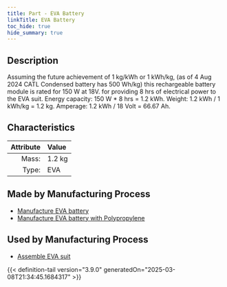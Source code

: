 ```yaml
---
title: Part - EVA Battery
linkTitle: EVA Battery
toc_hide: true
hide_summary: true
---
```

<!-- This is generated by the MarsSim HelpGenertor, do not edit. -->

## Description
Assuming the future achievement of 1 kg/kWh or 1 kWh/kg, &#10;&#9;&#9; (as of 4 Aug 2024 CATL Condensed battery has 500 Wh/kg)&#10;&#9;&#9; this rechargeable battery module is rated for 150 W at 18V.  &#10;&#9;&#9; for providing 8 hrs of electrical power to the EVA suit. &#10;&#9;&#9; Energy capacity: 150 W * 8 hrs &#61; 1.2 kWh.  &#10;&#9;&#9; Weight: 1.2 kWh / 1 kWh/kg &#61; 1.2 kg. &#10;&#9;&#9; Amperage: 1.2 kWh / 18 Volt &#61; 66.67 Ah.&#10;&#9;&#9;

## Characteristics

| Attribute      | Value |
|--------:|:------|
|Mass:|1.2 kg|
|Type:|EVA|

## Made by Manufacturing Process

- [Manufacture EVA battery](/docs/definitions/process/manufacture-eva-battery)
- [Manufacture EVA battery with Polypropylene](/docs/definitions/process/manufacture-eva-battery-with-polypropylene)

## Used by Manufacturing Process

- [Assemble EVA suit](/docs/definitions/process/assemble-eva-suit)



{{< definition-tail version="3.9.0" generatedOn="2025-03-08T21:34:45.1684317" >}}



